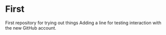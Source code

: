 # First
First repository for trying out things
Adding a line for testing interaction with the new GitHub account.
